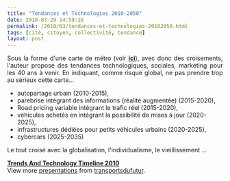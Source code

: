 ```yaml
---
title: "Tendances et Technologies 2010-2050"
date: 2010-03-29 14:59:26
permalink: /2010/03/tendances-et-technologies-20102050.html
tags: [cité, citoyen, collectivité, tendance]
layout: post
---
```


<p style="text-align: justify">Sous la forme d'une carte de métro (voir <strong><span style="text-decoration: underline"><a href="http://nowandnext.com/" target="_blank">ici</a></span></strong>), avec donc des croisements, l'auteur propose des tendances technologiques, sociales, marketing pour les 40 ans à venir. En indiquant, comme risque global, ne pas prendre trop au sérieux cette carte...<span><span></span></span></p> <ul> <li>autopartage urbain (2010-2015), </li> <li>parebrise intégrant des informations (réalité augmentée) (2015-2020), </li> <li>Road pricing variable intégrant le trafic réel (2015-2020), </li> <li>véhicules achetés en intégrant la possibilité de mises à jour (2020-2025), </li> <li>infrastructures dédiées pour petits véhicules urbains (2020-2025), </li> <li>cybercars (2025-2035)</li> </ul> <p> </p>  <!--more-->  <p>Le tout croisé avec la globalisation, l'individualisme, le vieillissement ... </p> <div id="__ss_3584385"><strong><a href="http://www.slideshare.net/transportsdufutur/trends-and-technology-timeline-2010-3584385" title="Trends And Technology Timeline 2010">Trends And Technology Timeline 2010</a></strong>   <div>View more <a href="http://www.slideshare.net/">presentations</a> from <a href="http://www.slideshare.net/transportsdufutur">transportsdufutur</a>.</div></div>
